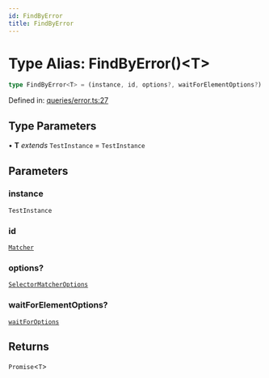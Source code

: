 ```yaml
---
id: FindByError
title: FindByError
---
```


<!-- DO NOT EDIT: this page is autogenerated from the type comments -->

# Type Alias: FindByError()\<T\>

```ts
type FindByError<T> = (instance, id, options?, waitForElementOptions?) => Promise<T>;
```

Defined in: [queries/error.ts:27](https://github.com/crutchcorn/cli-testing-library/blob/main/packages/cli-testing-library/src/queries/error.ts#L27)

## Type Parameters

• **T** *extends* `TestInstance` = `TestInstance`

## Parameters

### instance

`TestInstance`

### id

[`Matcher`](../../../type-aliases/matcher.md)

### options?

[`SelectorMatcherOptions`](../../../interfaces/selectormatcheroptions.md)

### waitForElementOptions?

[`waitForOptions`](../../../interfaces/waitforoptions.md)

## Returns

`Promise`\<`T`\>
